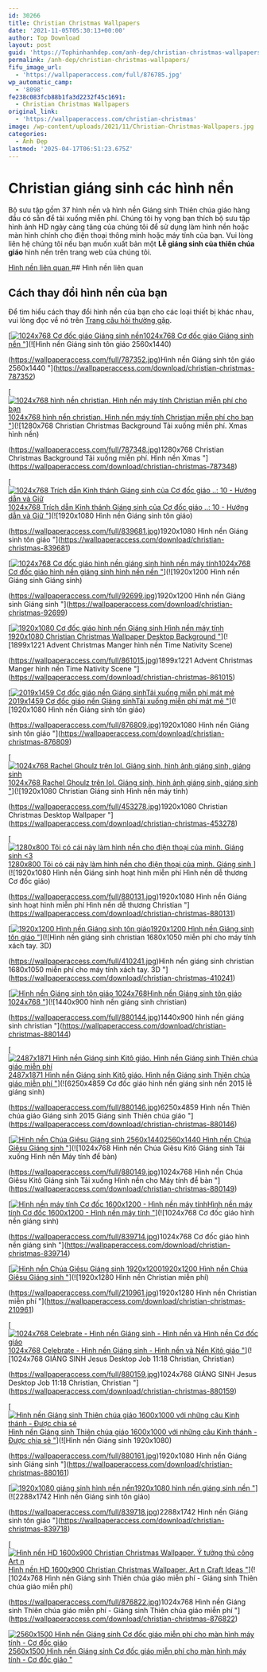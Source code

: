 ```yaml
---
id: 30266
title: Christian Christmas Wallpapers
date: '2021-11-05T05:30:13+00:00'
author: Top Download
layout: post
guid: 'https://Tophinhanhdep.com/anh-dep/christian-christmas-wallpapers/'
permalink: /anh-dep/christian-christmas-wallpapers/
fifu_image_url:
  - 'https://wallpaperaccess.com/full/876785.jpg'
wp_automatic_camp:
  - '8098'
fe238c083fcb88b1fa3d2232f45c1691:
  - Christian Christmas Wallpapers
original_link:
  - 'https://wallpaperaccess.com/christian-christmas'
image: /wp-content/uploads/2021/11/Christian-Christmas-Wallpapers.jpg
categories:
  - Ảnh Đẹp
lastmod: '2025-04-17T06:51:23.675Z'
---
```

# Christian giáng sinh các hình nền

Bộ sưu tập gồm 37 hình nền và hình nền Giáng sinh Thiên chúa giáo hàng đầu có sẵn để tải xuống miễn phí. Chúng tôi hy vọng bạn thích bộ sưu tập hình ảnh HD ngày càng tăng của chúng tôi để sử dụng làm hình nền hoặc màn hình chính cho điện thoại thông minh hoặc máy tính của bạn. Vui lòng liên hệ chúng tôi nếu bạn muốn xuất bản một **Lễ giáng sinh của thiên chúa giáo** hình nền trên trang web của chúng tôi.

[Hình nền liên quan ](#related) ## Hình nền liên quan

## Cách thay đổi hình nền của bạn

 Để tìm hiểu cách thay đổi hình nền của bạn cho các loại thiết bị khác nhau, vui lòng đọc về nó trên [Trang câu hỏi thường gặp](https://tophinhanhdep.com/faq/).

  
[[![1024x768 Cơ đốc giáo Giáng sinh nền](https://wallpaperaccess.com/full/876785.jpg)1024x768 Cơ đốc giáo Giáng sinh nền "](https://wallpaperaccess.com/download/christian-christmas-876785)](![Hình nền Giáng sinh tôn giáo 2560x1440)

(https://wallpaperaccess.com/full/787352.jpg)Hình nền Giáng sinh tôn giáo 2560x1440 "](https://wallpaperaccess.com/download/christian-christmas-787352)

[[![1024x768 hình nền christian.  Hình nền máy tính Christian miễn phí cho bạn](https://wallpaperaccess.com/full/787338.jpg)1024x768 hình nền christian. Hình nền máy tính Christian miễn phí cho bạn "](https://wallpaperaccess.com/download/christian-christmas-787338)](![1280x768 Christian Christmas Background Tải xuống miễn phí.  Xmas hình nền)

(https://wallpaperaccess.com/full/787348.jpg)1280x768 Christian Christmas Background Tải xuống miễn phí. Hình nền Xmas "](https://wallpaperaccess.com/download/christian-christmas-787348)

[[![1024x768 Trích dẫn Kinh thánh Giáng sinh của Cơ đốc giáo ..: 10 - Hướng dẫn và Giữ](https://wallpaperaccess.com/full/787382.jpg)1024x768 Trích dẫn Kinh thánh Giáng sinh của Cơ đốc giáo ..: 10 - Hướng dẫn và Giữ "](https://wallpaperaccess.com/download/christian-christmas-787382)](![1920x1080 Hình nền Giáng sinh tôn giáo)

(https://wallpaperaccess.com/full/839681.jpg)1920x1080 Hình nền Giáng sinh tôn giáo "](https://wallpaperaccess.com/download/christian-christmas-839681)

[[![1024x768 Cơ đốc giáo hình nền giáng sinh hình nền máy tính](https://wallpaperaccess.com/full/839683.jpg)1024x768 Cơ đốc giáo hình nền giáng sinh hình nền nền "](https://wallpaperaccess.com/download/christian-christmas-839683)](![1920x1200 Hình nền Giáng sinh Giáng sinh)

(https://wallpaperaccess.com/full/92699.jpg)1920x1200 Hình nền Giáng sinh Giáng sinh "](https://wallpaperaccess.com/download/christian-christmas-92699)

[[![1920x1080 Cơ đốc giáo hình nền Giáng sinh Hình nền máy tính](https://wallpaperaccess.com/full/839685.jpg)1920x1080 Christian Christmas Wallpaper Desktop Background "](https://wallpaperaccess.com/download/christian-christmas-839685)](![1899x1221 Advent Christmas Manger hình nền Time Nativity Scene)

(https://wallpaperaccess.com/full/861015.jpg)1899x1221 Advent Christmas Manger hình nền Time Nativity Scene "](https://wallpaperaccess.com/download/christian-christmas-861015)

[[![2019x1459 Cơ đốc giáo nền Giáng sinhTải xuống miễn phí mát mẻ](https://wallpaperaccess.com/full/880121.jpg)2019x1459 Cơ đốc giáo nền Giáng sinhTải xuống miễn phí mát mẻ "](https://wallpaperaccess.com/download/christian-christmas-880121)](![1920x1080 Hình nền Giáng sinh tôn giáo)

(https://wallpaperaccess.com/full/876809.jpg)1920x1080 Hình nền Giáng sinh tôn giáo "](https://wallpaperaccess.com/download/christian-christmas-876809)

[[![1024x768 Rachel Ghoulz trên lol.  Giáng sinh, hình ảnh giáng sinh, giáng sinh](https://wallpaperaccess.com/full/787410.jpg)1024x768 Rachel Ghoulz trên lol. Giáng sinh, hình ảnh giáng sinh, giáng sinh "](https://wallpaperaccess.com/download/christian-christmas-787410)](![1920x1080 Christian Giáng sinh Hình nền máy tính)

(https://wallpaperaccess.com/full/453278.jpg)1920x1080 Christian Christmas Desktop Wallpaper "](https://wallpaperaccess.com/download/christian-christmas-453278)

[[![1280x800 Tôi có cái này làm hình nền cho điện thoại của mình.  Giáng sinh <3](https://wallpaperaccess.com/full/453219.jpg)1280x800 Tôi có cái này làm hình nền cho điện thoại của mình. Giáng sinh ](https://wallpaperaccess.com/download/christian-christmas-453219)](![1920x1080 Hình nền Giáng sinh hoạt hình miễn phí Hình nền dễ thương Cơ đốc giáo)

(https://wallpaperaccess.com/full/880131.jpg)1920x1080 Hình nền Giáng sinh hoạt hình miễn phí Hình nền dễ thương Christian "](https://wallpaperaccess.com/download/christian-christmas-880131)

[[![1920x1200 Hình nền Giáng sinh tôn giáo](https://wallpaperaccess.com/full/880136.jpg)1920x1200 Hình nền Giáng sinh tôn giáo "](https://wallpaperaccess.com/download/christian-christmas-880136)](![Hình nền giáng sinh christian 1680x1050 miễn phí cho máy tính xách tay.  3D)

(https://wallpaperaccess.com/full/410241.jpg)Hình nền giáng sinh christian 1680x1050 miễn phí cho máy tính xách tay. 3D "](https://wallpaperaccess.com/download/christian-christmas-410241)

[[![Hình nền Giáng sinh tôn giáo 1024x768](https://wallpaperaccess.com/full/880141.jpg)Hình nền Giáng sinh tôn giáo 1024x768 "](https://wallpaperaccess.com/download/christian-christmas-880141)](![1440x900 hình nền giáng sinh christian)

(https://wallpaperaccess.com/full/880144.jpg)1440x900 hình nền giáng sinh christian "](https://wallpaperaccess.com/download/christian-christmas-880144)

[[![2487x1871 Hình nền Giáng sinh Kitô giáo.  Hình nền Giáng sinh Thiên chúa giáo miễn phí](https://wallpaperaccess.com/full/839723.jpg)2487x1871 Hình nền Giáng sinh Kitô giáo. Hình nền Giáng sinh Thiên chúa giáo miễn phí "](https://wallpaperaccess.com/download/christian-christmas-839723)](![6250x4859 Cơ đốc giáo hình nền giáng sinh nền 2015 lễ giáng sinh)

(https://wallpaperaccess.com/full/880146.jpg)6250x4859 Hình nền Thiên chúa giáo Giáng sinh 2015 Giáng sinh Thiên chúa giáo "](https://wallpaperaccess.com/download/christian-christmas-880146)

[[![Hình nền Chúa Giêsu Giáng sinh 2560x1440](https://wallpaperaccess.com/full/880147.jpg)2560x1440 Hình nền Chúa Giêsu Giáng sinh "](https://wallpaperaccess.com/download/christian-christmas-880147)](![1024x768 Hình nền Chúa Giêsu Kitô Giáng sinh Tải xuống Hình nền Máy tính để bàn)

(https://wallpaperaccess.com/full/880149.jpg)1024x768 Hình nền Chúa Giêsu Kitô Giáng sinh Tải xuống Hình nền cho Máy tính để bàn "](https://wallpaperaccess.com/download/christian-christmas-880149)

[[![Hình nền máy tính Cơ đốc 1600x1200 - Hình nền máy tính](https://wallpaperaccess.com/full/818174.jpg)Hình nền máy tính Cơ đốc 1600x1200 - Hình nền máy tính "](https://wallpaperaccess.com/download/christian-christmas-818174)](![1024x768 Cơ đốc giáo hình nền giáng sinh)

(https://wallpaperaccess.com/full/839714.jpg)1024x768 Cơ đốc giáo hình nền giáng sinh "](https://wallpaperaccess.com/download/christian-christmas-839714)

[[![Hình nền Chúa Giêsu Giáng sinh 1920x1200](https://wallpaperaccess.com/full/880154.jpg)1920x1200 Hình nền Chúa Giêsu Giáng sinh "](https://wallpaperaccess.com/download/christian-christmas-880154)](![1920x1280 Hình nền Christian miễn phí)

(https://wallpaperaccess.com/full/210961.jpg)1920x1280 Hình nền Christian miễn phí "](https://wallpaperaccess.com/download/christian-christmas-210961)

[[![1024x768 Celebrate - Hình nền Giáng sinh - Hình nền và Hình nền Cơ đốc giáo](https://wallpaperaccess.com/full/880158.jpg)1024x768 Celebrate - Hình nền Giáng sinh - Hình nền và Nền Kitô giáo "](https://wallpaperaccess.com/download/christian-christmas-880158)](![1024x768 GIÁNG SINH Jesus Desktop Job 11:18 Christian, Christian)

(https://wallpaperaccess.com/full/880159.jpg)1024x768 GIÁNG SINH Jesus Desktop Job 11:18 Christian, Christian "](https://wallpaperaccess.com/download/christian-christmas-880159)

[[![Hình nền Giáng sinh Thiên chúa giáo 1600x1000 với những câu Kinh thánh - Được chia sẻ](https://wallpaperaccess.com/full/880160.jpg)Hình nền Giáng sinh Thiên chúa giáo 1600x1000 với những câu Kinh thánh - Được chia sẻ "](https://wallpaperaccess.com/download/christian-christmas-880160)](![Hình nền Giáng sinh 1920x1080)

(https://wallpaperaccess.com/full/880161.jpg)1920x1080 Hình nền Giáng sinh Giáng sinh "](https://wallpaperaccess.com/download/christian-christmas-880161)

[[![1920x1080 giáng sinh hình nền nền](https://wallpaperaccess.com/full/880162.jpg)1920x1080 hình nền giáng sinh nền "](https://wallpaperaccess.com/download/christian-christmas-880162)](![2288x1742 Hình nền Giáng sinh tôn giáo)

(https://wallpaperaccess.com/full/839718.jpg)2288x1742 Hình nền Giáng sinh tôn giáo "](https://wallpaperaccess.com/download/christian-christmas-839718)

[[![Hình nền HD 1600x900 Christian Christmas Wallpaper.  Ý tưởng thủ công Art n](https://wallpaperaccess.com/full/880167.jpg)Hình nền HD 1600x900 Christian Christmas Wallpaper. Art n Craft Ideas "](https://wallpaperaccess.com/download/christian-christmas-880167)](![1024x768 Hình nền Giáng sinh Thiên chúa giáo miễn phí - Giáng sinh Thiên chúa giáo miễn phí)

(https://wallpaperaccess.com/full/876822.jpg)1024x768 Hình nền Giáng sinh Thiên chúa giáo miễn phí - Giáng sinh Thiên chúa giáo miễn phí "](https://wallpaperaccess.com/download/christian-christmas-876822)

[![2560x1500 Hình nền Giáng sinh Cơ đốc giáo miễn phí cho màn hình máy tính - Cơ đốc giáo](https://wallpaperaccess.com/full/880171.jpg)2560x1500 Hình nền Giáng sinh Cơ đốc giáo miễn phí cho màn hình máy tính - Cơ đốc giáo "](https://wallpaperaccess.com/download/christian-christmas-880171)
